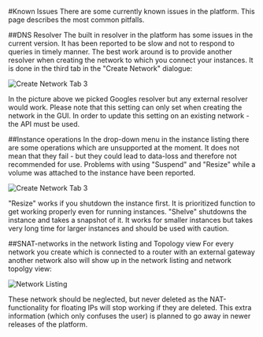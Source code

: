 #Known Issues
There are some currently known issues in the platform. This page describes the most common pitfalls.

##DNS Resolver
The built in resolver in the platform has some issues in the current version. It has been reported to be slow and not to respond to queries in timely manner. The best work around is to provide another resolver when creating the network to which you connect your instances. It is done in the third tab in the "Create Network" dialogue:

![Create Network Tab 3](/images/create-network-dia2.png)

In the picture above we picked Googles resolver but any external resolver would work. Please note that this setting can only set when creating the network in the GUI. In order to update this setting on an existing network - the API must be used.

##Instance operations
In the drop-down menu in the instance listing there are some operations which are unsupported at the moment. It does not mean that they fail - but they could lead to data-loss and therefore not recommended for use. Problems with using "Suspend" and "Resize" while a volume was attached to the instance have been reported.


![Create Network Tab 3](/images/instance-dropdown.png)

"Resize" works if you shutdown the instance first. It is prioritized function to get working properly even for running instances.
"Shelve" shutdowns the instance and takes a snapshot of it. It works for smaller instances but takes very long time for larger instances and should be used with caution.


##SNAT-networks in the network listing and Topology view
For every network you create which is connected to a router with an external gateway another network also will show up in the network listing and network topolgy view:

![Network Listing](/images/snat-network.png)

These network should be neglected, but never deleted as the NAT-functionality for floating IPs will stop working if they are deleted. This extra information (which only confuses the user) is planned to go away in newer releases of the platform.